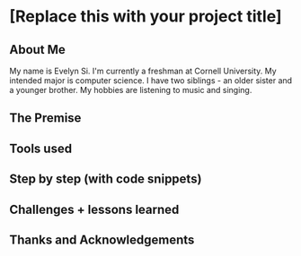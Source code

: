 # [Replace this with your project title]

## About Me
My name is Evelyn Si. I'm currently a freshman at Cornell University. My intended major is computer science. I have two siblings - an older sister and a younger brother. My hobbies are listening to music and singing. 

## The Premise

## Tools used

## Step by step (with code snippets)

## Challenges + lessons learned

## Thanks and Acknowledgements
